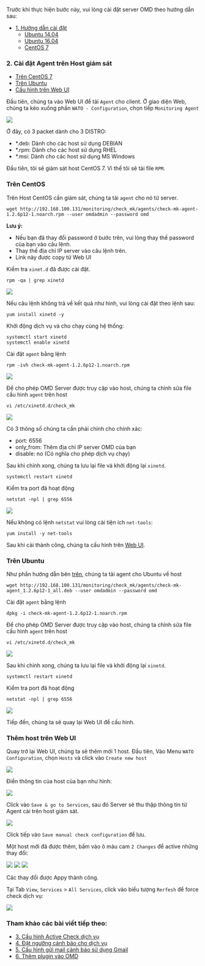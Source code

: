 Trước khi thực hiện bước này, vui lòng cài đặt server OMD theo hướng dẫn sau: 

- [1. Hướng dẫn cài đặt](README.md#1)
	- [Ubuntu 14.04](docs/1.3.Setup-OMD-U14.04.md)
	- [Ubuntu 16.04](docs/1.2.Setup-OMD-U16.04.md)
	- [CentOS 7](docs/1.1.Setup-OMD-CentOS7.md)
	
### 2. Cài đặt Agent trên Host giám sát

- [Trên CentOS 7](#1)
- [Trên Ubuntu](#2)
- [Cấu hình trên Web UI](#3)

Đầu tiên, chúng ta vào Web UI để tải `Agent` cho client. Ở giao diện Web, chúng ta kéo xuống phần `WATO - Configuration`, chọn tiếp `Monitoring Agent`

<img src="../images/9.agent1.png" />

Ở đây, có 3 packet dành cho 3 DISTRO:

- *.deb: Dành cho các host sử dụng DEBIAN
- *.rpm: Dành cho các host sử dụng RHEL
- *.msi: Dành cho các host sử dụng MS Windows

Đầu tiên, tôi sẽ giám sát host CentOS 7. Vì thế tôi sẽ tải file `RPM`.

<a name="1" ></a>
### Trên CentOS

Trên Host CentOS cần giám sát, chúng ta tải `agent` cho nó từ server.

```
wget http://192.168.100.131/monitoring/check_mk/agents/check-mk-agent-1.2.6p12-1.noarch.rpm --user omdadmin --password omd
```

**Lưu ý:** 
- Nếu bạn đã thay đổi password ở bước trên, vui lòng thay thế password của bạn vào câu lệnh. 
- Thay thế địa chỉ IP server vào câu lệnh trên.
- Link này được copy từ Web UI

Kiểm tra `xinet.d` đã được cài đặt.

```
rpm -qa | grep xinetd
```

<img src="../images/9.xinet.png" />

Nếu câu lệnh không trả về kết quả như hình, vui lòng cài đặt theo lệnh sau:

```
yum install xinetd -y
```

Khởi động dịch vụ và cho chạy cùng hệ thống:

```
systemctl start xinetd
systemctl enable xinetd
```

Cài đặt `agent` bằng lệnh

```
rpm -ivh check-mk-agent-1.2.6p12-1.noarch.rpm
```

<img src="../images/9.agent2.png" />

Để cho phép OMD Server được truy cập vào host, chúng ta chỉnh sửa file cấu hình `agent` trên host

```
vi /etc/xinetd.d/check_mk
```

<img src="../images/9.agent3.png" />

Có 3 thông số chúng ta cần phải chỉnh cho chính xác:

- port: 6556
- only_from: Thêm địa chỉ IP server OMD của bạn
- disable: no (Có nghĩa cho phép dịch vụ chạy)

Sau khi chỉnh xong, chúng ta lưu lại file và khởi động lại `xinetd`.

```
systemctl restart xinetd
```

Kiểm tra port đã hoạt động

```
netstat -npl | grep 6556
```

<img src="../images/9.agent4.png" />

Nếu không có lệnh `netstat` vui lòng cài tiện ích `net-tools`:

```
yum install -y net-tools
```

Sau khi cài thành công, chúng ta cấu hình trên [Web UI](#3).

<a name="2" ></a>
### Trên Ubuntu

Như phần hướng dẫn bên [trên](#1), chúng ta tải agent cho Ubuntu về host

```
wget http://192.168.100.131/monitoring/check_mk/agents/check-mk-agent_1.2.6p12-1_all.deb --user omdadmin --password omd
```

Cài đặt `agent` bằng lệnh

```
dpkg -i check-mk-agent-1.2.6p12-1.noarch.rpm
```

Để cho phép OMD Server được truy cập vào host, chúng ta chỉnh sửa file cấu hình `agent` trên host

```
vi /etc/xinetd.d/check_mk
```

<img src="../images/9.agent3.png" />
<a name="3" ></a>


Sau khi chỉnh xong, chúng ta lưu lại file và khởi động lại `xinetd`.

```
systemctl restart xinetd
```

Kiểm tra port đã hoạt động

```
netstat -npl | grep 6556
```

<img src="../images/9.agent4.png" />

Tiếp đến, chúng ta sẽ quay lại Web UI để cấu hình.

### Thêm host trên Web UI

Quay trở lại Web UI, chúng ta sẽ thêm mới 1 host. Đầu tiên, Vào Menu `WATO Configuration`, chọn `Hosts` và click vào `Create new host`

<img src="../images/10.host1.png" />

Điền thông tin của host của bạn như hình:

<img src="../images/10.host2.png" />

Click vào `Save & go to Services`, sau đó Server sẽ thu thập thông tin từ Agent cài trên host giám sát.

<img src="../images/10.host3.png" />

Click tiếp vào `Save manual check configuration` để lưu.

Một host mới đã được thêm, bấm vào ô màu cam `2 Changes` để active những thay đổi:

<img src="../images/10.host4.png" />
 
<img src="../images/10.host5.png" />

<img src="../images/10.host6.png" />

Các thay đổi được Appy thành công.

Tại Tab `View`, `Services` > `All Services`, click vào biểu tượng `Rerfesh` để force check dịch vụ:

<img src="../images/10.host7.png" />

### Tham khảo các bài viết tiếp theo:

- [3. Cấu hình Active Check dịch vụ](docs/3.Active-check.md)
- [4. Đặt ngưỡng cảnh báo cho dịch vụ](docs/4.Set-threshold.md)
- [5. Cấu hình gửi mail cảnh báo sử dụng Gmail](docs/5.Send-Noitify.md)
- [6. Thêm plugin vào OMD](docs/6.Add-plugins.md)